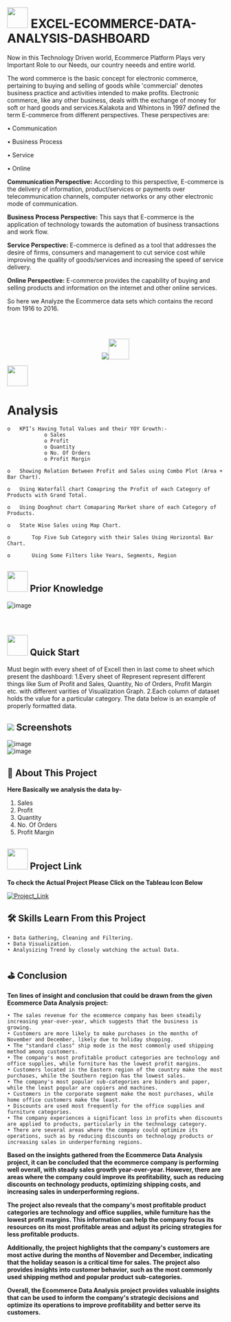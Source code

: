# <img src=https://user-images.githubusercontent.com/106439762/178425923-6c5803df-7469-4f8c-8052-80fb0c7e220d.gif width="48" height="48" >  **EXCEL-ECOMMERCE-DATA-ANALYSIS-DASHBOARD**
Now in this Technology Driven world, Ecommerce Platform Plays very Important Role to our Needs, our country neeeds and entire world.

The word commerce is the basic concept for electronic commerce, pertaining to buying and selling of goods while 
'commercial' denotes business practice and activities intended to make profits. 
Electronic commerce, like any other business, deals with the exchange of money for soft or hard goods and
services.Kalakota and Whintons in 1997 defined the term E-commerce from different perspectives.
These perspectives are:

• Communication

• Business Process

• Service

• Online

**Communication Perspective:** According to this perspective, E-commerce is the delivery of information, product/services or payments over telecommunication channels, computer networks or any other electronic mode of communication. 

**Business Process Perspective:** This says that E-commerce is the application of technology towards the automation of business transactions and work flow. 

**Service Perspective:** E-commerce is defined as a tool that addresses the desire of firms, consumers and management to cut service cost while improving the quality of goods/services and increasing the speed of service delivery.

**Online Perspective:** E-commerce provides the capability of buying and selling products and information on the internet and other online services.

So here we Analyze the Ecommerce data sets which contains the record from 1916 to 2016.

<br>
<br>
<p align="center"><a href="https://www.tableau.com/"><img src=https://forthebadge.com/images/badges/built-with-love.svg><img src=https://upload.wikimedia.org/wikipedia/commons/f/f3/.xlsx_icon.svg width="48" height="48"></a></p>
<img src=https://user-images.githubusercontent.com/106439762/178428775-03d67679-9aa4-4b08-91e9-6eb6ed8faf66.gif  width="48" height="48"> <h1> Analysis </h1>
   
    o	KPI’s Having Total Values and their YOY Growth:-
                o Sales 
                o Profit
                o Quantity
                o No. Of Orders
                o Profit Margin
                
    o	Showing Relation Between Profit and Sales using Combo Plot (Area + Bar Chart). 
    
    o	Using Waterfall chart Comapring the Profit of each Category of Products with Grand Total. 
    
    o	Using Doughnut chart Comaparing Market share of each Category of Products.
    
    o	State Wise Sales using Map Chart.
    
    o       Top Five Sub Category with their Sales Using Horizontal Bar Chart.
    
    o       Using Some Filters like Years, Segments, Region 
    
##  <img src=https://user-images.githubusercontent.com/106439762/178803205-47a08ce7-2187-4f96-b301-a2b68690619a.gif width="48" height="48" > Prior Knowledge

<!-- ![tableau-public](https://user-images.githubusercontent.com/106439762/178797623-924f63c6-f35a-4da1-bea6-7a3f647c18af.svg)
![tableau-dashboard](https://user-images.githubusercontent.com/106439762/178797660-533dac49-4eef-42c3-b7bc-4fc935192582.svg) -->
![image](https://user-images.githubusercontent.com/32640079/219302711-cac2153f-23fe-4ccb-956d-f42a925fb28f.png)

<br>

## <img src=https://user-images.githubusercontent.com/106439762/178804195-d9db61fb-b2cf-4c8f-bfc3-214cfe0f534c.gif width="48" height="48" > Quick Start
Must begin with every sheet of of Excell then in last come to sheet which present the dashboard:
    1.Every sheet of Represent represent different things like Sum of Profit and Sales, Quantity, No of Orders, Profit Margin etc. with different varities of Visualization Graph.
    2.Each column of dataset holds the value for a particular category.
The data below is an example of properly formatted data.
<!-- ![Screenshot 2022-08-15 at 2 12 34 PM](https://raw.githubusercontent.com/ankitv2524/Movie-Data-Analysis/f65daf25b7ee89e94246bd58c2989567c4b45611/Project/image.png)
 -->
   
## <img src="https://img.icons8.com/dusk/48/000000/ios-screenshot.png"/> Screenshots
![image](https://user-images.githubusercontent.com/32640079/219296137-d2f9819b-718e-4377-a353-6240bdce6466.png)
<br>
![image](https://user-images.githubusercontent.com/32640079/219295741-01b60a74-fc64-489f-8b13-0314cac8115a.png)

## :man: About This Project
<b> Here Basically we analysis the data by- </b>

1. Sales
2. Profit
3. Quantity
4. No. Of Orders
5. Profit Margin


<!-- ## 🔗Links -->
##  <img src=https://user-images.githubusercontent.com/106439762/178810087-8f7f8272-0cb8-40cb-a14c-be475569cf7d.gif width="48" height="48"> Project Link

<b>To check the Actual Project Please Click on the Tableau Icon Below</b>

[![Project_Link](https://cloud.githubusercontent.com/assets/1724406/14420001/cfc72600-ffc9-11e5-8743-9b94ce8af254.png)](https://public.tableau.com/views/Project_Dashboard_16567384092800/Dashboard3?:language=en-US&publish=yes&:display_count=n&:origin=viz_share_link)


## 🛠 Skills Learn From this Project
    • Data Gathering, Cleaning and Filtering.
    • Data Visualization.
    • Analysizing Trend by closely watching the actual Data.
    
## ⛳ Conclusion 
   <b> Ten lines of insight and conclusion that could be drawn from the given Ecommerce Data Analysis project: </b>
   
    • The sales revenue for the ecommerce company has been steadily increasing year-over-year, which suggests that the business is growing.
    • Customers are more likely to make purchases in the months of November and December, likely due to holiday shopping.
    • The "standard class" ship mode is the most commonly used shipping method among customers.
    • The company's most profitable product categories are technology and office supplies, while furniture has the lowest profit margins.
    • Customers located in the Eastern region of the country make the most purchases, while the Southern region has the lowest sales.
    • The company's most popular sub-categories are binders and paper, while the least popular are copiers and machines.
    • Customers in the corporate segment make the most purchases, while home office customers make the least.
    • Discounts are used most frequently for the office supplies and furniture categories.
    • The company experiences a significant loss in profits when discounts are applied to products, particularly in the technology category.
    • There are several areas where the company could optimize its operations, such as by reducing discounts on technology products or increasing sales in underperforming regions.
   <b>Based on the insights gathered from the Ecommerce Data Analysis project, it can be concluded that the ecommerce company is performing well overall, with steady sales growth year-over-year. However, there are areas where the company could improve its profitability, such as reducing discounts on technology products, optimizing shipping costs, and increasing sales in underperforming regions.

The project also reveals that the company's most profitable product categories are technology and office supplies, while furniture has the lowest profit margins. This information can help the company focus its resources on its most profitable areas and adjust its pricing strategies for less profitable products.

Additionally, the project highlights that the company's customers are most active during the months of November and December, indicating that the holiday season is a critical time for sales. The project also provides insights into customer behavior, such as the most commonly used shipping method and popular product sub-categories.

Overall, the Ecommerce Data Analysis project provides valuable insights that can be used to inform the company's strategic decisions and optimize its operations to improve profitability and better serve its customers.
 </b>
